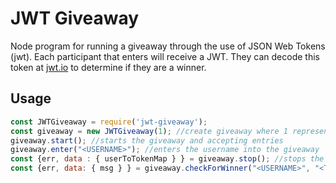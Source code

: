 # JWT Giveaway
Node program for running a giveaway through the use of JSON Web Tokens (jwt). Each participant that enters will receive a JWT. They can decode this token at [jwt.io](jwt.io) to determine if they are a winner. 

## Usage

```javascript
const JWTGiveaway = require('jwt-giveaway');
const giveaway = new JWTGiveaway(1); //create giveaway where 1 represents the number of winners
giveaway.start(); //starts the giveaway and accepting entries
giveaway.enter("<USERNAME>"); //enters the username into the giveaway
const {err, data : { userToTokenMap } } = giveaway.stop(); //stops the giveaways and returns a map of username entries to JWTs
const {err, data: { msg } } = giveaway.checkForWinner("<USERNAME>", "<TOKEN>") //validates whether or not the token is valid for the given usernameå
```